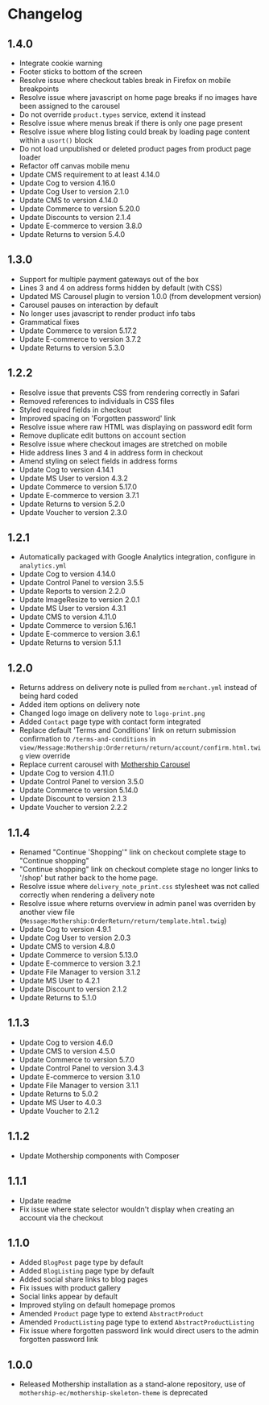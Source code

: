 # Changelog

## 1.4.0

- Integrate cookie warning
- Footer sticks to bottom of the screen
- Resolve issue where checkout tables break in Firefox on mobile breakpoints
- Resolve issue where javascript on home page breaks if no images have been assigned to the carousel
- Do not override `product.types` service, extend it instead
- Resolve issue where menus break if there is only one page present
- Resolve issue where blog listing could break by loading page content within a `usort()` block
- Do not load unpublished or deleted product pages from product page loader
- Refactor off canvas mobile menu
- Update CMS requirement to at least 4.14.0
- Update Cog to version 4.16.0
- Update Cog User to version 2.1.0
- Update CMS to version 4.14.0
- Update Commerce to version 5.20.0
- Update Discounts to version 2.1.4
- Update E-commerce to version 3.8.0
- Update Returns to version 5.4.0

## 1.3.0

- Support for multiple payment gateways out of the box
- Lines 3 and 4 on address forms hidden by default (with CSS)
- Updated MS Carousel plugin to version 1.0.0 (from development version)
- Carousel pauses on interaction by default
- No longer uses javascript to render product info tabs
- Grammatical fixes
- Update Commerce to version 5.17.2
- Update E-commerce to version 3.7.2
- Update Returns to version 5.3.0

## 1.2.2

- Resolve issue that prevents CSS from rendering correctly in Safari
- Removed references to individuals in CSS files
- Styled required fields in checkout
- Improved spacing on 'Forgotten password' link
- Resolve issue where raw HTML was displaying on password edit form
- Remove duplicate edit buttons on account section
- Resolve issue where checkout images are stretched on mobile
- Hide address lines 3 and 4 in address form in checkout
- Amend styling on select fields in address forms
- Update Cog to version 4.14.1
- Update MS User to version 4.3.2
- Update Commerce to version 5.17.0
- Update E-commerce to version 3.7.1
- Update Returns to version 5.2.0
- Update Voucher to version 2.3.0

## 1.2.1

- Automatically packaged with Google Analytics integration, configure in `analytics.yml`
- Update Cog to version 4.14.0
- Update Control Panel to version 3.5.5
- Update Reports to version 2.2.0
- Update ImageResize to version 2.0.1
- Update MS User to version 4.3.1
- Update CMS to version 4.11.0
- Update Commerce to version 5.16.1
- Update E-commerce to version 3.6.1
- Update Returns to version 5.1.1

## 1.2.0

- Returns address on delivery note is pulled from `merchant.yml` instead of being hard coded
- Added item options on delivery note
- Changed logo image on delivery note to `logo-print.png`
- Added `Contact` page type with contact form integrated
- Replace default 'Terms and Conditions' link on return submission confirmation to `/terms-and-conditions` in `view/Message:Mothership:Orderreturn/return/account/confirm.html.twig` view override
- Replace current carousel with <a href="https://github.com/mothership-ec/ms-carousel">Mothership Carousel</a>
- Update Cog to version 4.11.0
- Update Control Panel to version 3.5.0
- Update Commerce to version 5.14.0
- Update Discount to version 2.1.3
- Update Voucher to version 2.2.2

## 1.1.4

- Renamed "Continue 'Shopping'" link on checkout complete stage to "Continue shopping"
- "Continue shopping" link on checkout complete stage no longer links to '/shop' but rather back to the home page.
- Resolve issue where `delivery_note_print.css` stylesheet was not called correctly when rendering a delivery note
- Resolve issue where returns overview in admin panel was overriden by another view file (`Message:Mothership:OrderReturn/return/template.html.twig`)
- Update Cog to version 4.9.1
- Update Cog User to version 2.0.3
- Update CMS to version 4.8.0
- Update Commerce to version 5.13.0
- Update E-commerce to version 3.2.1
- Update File Manager to version 3.1.2
- Update MS User to 4.2.1
- Update Discount to version 2.1.2
- Update Returns to 5.1.0

## 1.1.3

- Update Cog to version 4.6.0
- Update CMS to version 4.5.0
- Update Commerce to version 5.7.0
- Update Control Panel to version 3.4.3
- Update E-commerce to version 3.1.0
- Update File Manager to version 3.1.1
- Update Returns to 5.0.2
- Update MS User to 4.0.3
- Update Voucher to 2.1.2

## 1.1.2

- Update Mothership components with Composer

## 1.1.1

- Update readme
- Fix issue where state selector wouldn't display when creating an account via the checkout

## 1.1.0

- Added `BlogPost` page type by default
- Added `BlogListing` page type by default
- Added social share links to blog pages
- Fix issues with product gallery
- Social links appear by default
- Improved styling on default homepage promos
- Amended `Product` page type to extend `AbstractProduct`
- Amended `ProductListing` page type to extend `AbstractProductListing`
- Fix issue where forgotten password link would direct users to the admin forgotten password link

## 1.0.0

- Released Mothership installation as a stand-alone repository, use of `mothership-ec/mothership-skeleton-theme` is deprecated
